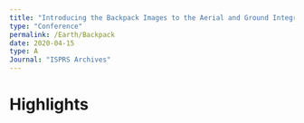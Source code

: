 ```yaml
---
title: "Introducing the Backpack Images to the Aerial and Ground Integration"
type: "Conference"
permalink: /Earth/Backpack
date: 2020-04-15
type: A
Journal: "ISPRS Archives"
---
```


# Highlights

